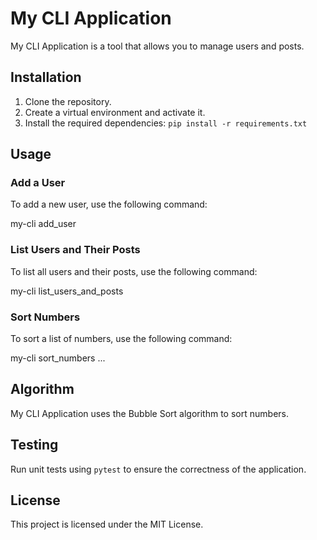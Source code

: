 # My CLI Application

My CLI Application is a tool that allows you to manage users and posts.

## Installation

1. Clone the repository.
2. Create a virtual environment and activate it.
3. Install the required dependencies: `pip install -r requirements.txt`

## Usage

### Add a User

To add a new user, use the following command:

my-cli add_user <name>


### List Users and Their Posts

To list all users and their posts, use the following command:


my-cli list_users_and_posts


### Sort Numbers

To sort a list of numbers, use the following command:


my-cli sort_numbers <number1> <number2> ...


## Algorithm

My CLI Application uses the Bubble Sort algorithm to sort numbers.

## Testing

Run unit tests using `pytest` to ensure the correctness of the application.

## License

This project is licensed under the MIT License.
   
